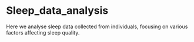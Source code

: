 # Sleep_data_analysis
Here we analyse sleep data collected from individuals, focusing on various factors affecting sleep quality.
